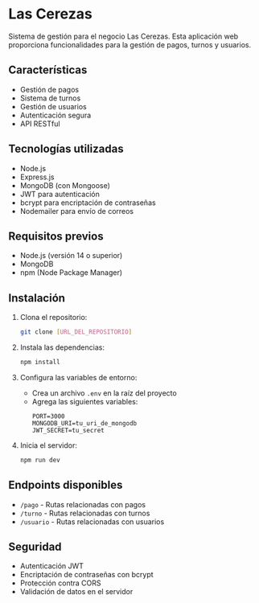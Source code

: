 # Las Cerezas

Sistema de gestión para el negocio Las Cerezas. Esta aplicación web proporciona funcionalidades para la gestión de pagos, turnos y usuarios.

## Características

- Gestión de pagos
- Sistema de turnos
- Gestión de usuarios
- Autenticación segura
- API RESTful

## Tecnologías utilizadas

- Node.js
- Express.js
- MongoDB (con Mongoose)
- JWT para autenticación
- bcrypt para encriptación de contraseñas
- Nodemailer para envío de correos

## Requisitos previos

- Node.js (versión 14 o superior)
- MongoDB
- npm (Node Package Manager)

## Instalación

1. Clona el repositorio:
   ```bash
   git clone [URL_DEL_REPOSITORIO]
   ```

2. Instala las dependencias:
   ```bash
   npm install
   ```

3. Configura las variables de entorno:
   - Crea un archivo `.env` en la raíz del proyecto
   - Agrega las siguientes variables:
     ```
     PORT=3000
     MONGODB_URI=tu_uri_de_mongodb
     JWT_SECRET=tu_secret
     ```

4. Inicia el servidor:
   ```bash
   npm run dev
   ```

## Endpoints disponibles

- `/pago` - Rutas relacionadas con pagos
- `/turno` - Rutas relacionadas con turnos
- `/usuario` - Rutas relacionadas con usuarios

## Seguridad

- Autenticación JWT
- Encriptación de contraseñas con bcrypt
- Protección contra CORS
- Validación de datos en el servidor

